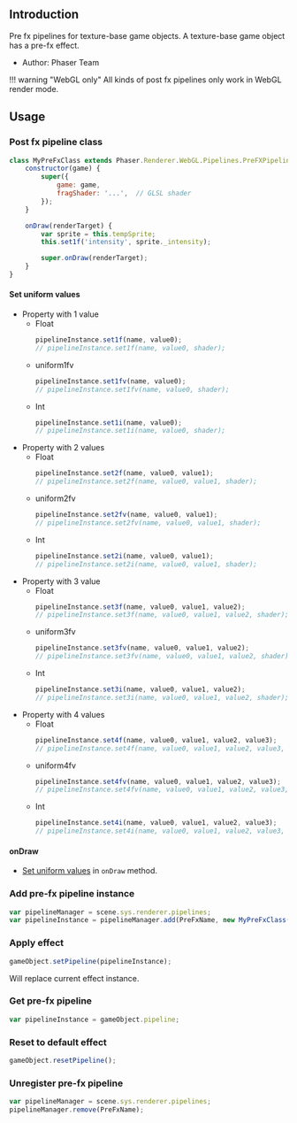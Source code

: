 ## Introduction

Pre fx pipelines for texture-base game objects. 
A texture-base game object has a pre-fx effect.

- Author: Phaser Team

!!! warning "WebGL only"
    All kinds of post fx pipelines only work in WebGL render mode.

## Usage

### Post fx pipeline class

```javascript
class MyPreFxClass extends Phaser.Renderer.WebGL.Pipelines.PreFXPipeline {
    constructor(game) {
        super({
            game: game,
            fragShader: '...',  // GLSL shader
        });
    }

    onDraw(renderTarget) {
        var sprite = this.tempSprite;
        this.set1f('intensity', sprite._intensity);

        super.onDraw(renderTarget);
    }
}
```

#### Set uniform values

- Property with 1 value
    - Float
        ```javascript
        pipelineInstance.set1f(name, value0);
        // pipelineInstance.set1f(name, value0, shader);
        ```
    - uniform1fv
        ```javascript
        pipelineInstance.set1fv(name, value0);
        // pipelineInstance.set1fv(name, value0, shader);
        ```
    - Int
        ```javascript
        pipelineInstance.set1i(name, value0);
        // pipelineInstance.set1i(name, value0, shader);
        ```
- Property with 2 values
    - Float
        ```javascript
        pipelineInstance.set2f(name, value0, value1);
        // pipelineInstance.set2f(name, value0, value1, shader);
        ```
    - uniform2fv
        ```javascript
        pipelineInstance.set2fv(name, value0, value1);
        // pipelineInstance.set2fv(name, value0, value1, shader);
        ```
    - Int
        ```javascript
        pipelineInstance.set2i(name, value0, value1);
        // pipelineInstance.set2i(name, value0, value1, shader);
        ``` 
- Property with 3 value
    - Float
        ```javascript
        pipelineInstance.set3f(name, value0, value1, value2);
        // pipelineInstance.set3f(name, value0, value1, value2, shader);
        ```
    - uniform3fv
        ```javascript
        pipelineInstance.set3fv(name, value0, value1, value2);
        // pipelineInstance.set3fv(name, value0, value1, value2, shader);
        ```
    - Int
        ```javascript
        pipelineInstance.set3i(name, value0, value1, value2);
        // pipelineInstance.set3i(name, value0, value1, value2, shader);
        ```
- Property with 4 values
    - Float
        ```javascript
        pipelineInstance.set4f(name, value0, value1, value2, value3);
        // pipelineInstance.set4f(name, value0, value1, value2, value3, shader);
        ```
    - uniform4fv
        ```javascript
        pipelineInstance.set4fv(name, value0, value1, value2, value3);
        // pipelineInstance.set4fv(name, value0, value1, value2, value3, shader);
        ```
    - Int
        ```javascript
        pipelineInstance.set4i(name, value0, value1, value2, value3);
        // pipelineInstance.set4i(name, value0, value1, value2, value3, shader);
        ```

#### onDraw

- [Set uniform values](prefx-pipeline.md#set-uniform-values) in `onDraw` method.

### Add pre-fx pipeline instance

```javascript
var pipelineManager = scene.sys.renderer.pipelines;
var pipelineInstance = pipelineManager.add(PreFxName, new MyPreFxClass(scene.game));
```

### Apply effect

```javascript
gameObject.setPipeline(pipelineInstance);
```

Will replace current effect instance.

### Get pre-fx pipeline

```javascript
var pipelineInstance = gameObject.pipeline;
```

### Reset to default effect

```javascript
gameObject.resetPipeline();
```

### Unregister pre-fx pipeline

```javascript
var pipelineManager = scene.sys.renderer.pipelines;
pipelineManager.remove(PreFxName);
```
